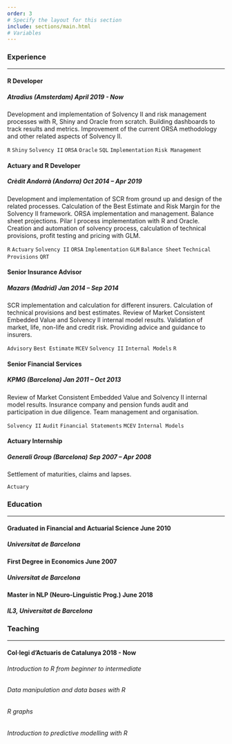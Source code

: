 ```yaml
---
order: 3
# Specify the layout for this section
include: sections/main.html
# Variables
---
```


### Experience
___

#### R Developer
##### Atradius (Amsterdam) **April 2019 - Now**

Development and implementation of Solvency II and risk management processes with R, Shiny and Oracle from scratch. Building dashboards to track results and metrics. Improvement of the current ORSA methodology and other related aspects of Solvency II.

`R` `Shiny` `Solvency II` `ORSA` `Oracle` `SQL` `Implementation` `Risk Management`

#### Actuary and R Developer
##### Crèdit Andorrà (Andorra) **Oct 2014 – Apr 2019**

Development and implementation of SCR from ground up and design of the related processes. Calculation of the Best Estimate and Risk Margin for the Solvency II framework. ORSA implementation and management. Balance sheet projections. Pilar I process implementation with R and Oracle. Creation and automation of  solvency process, calculation of technical provisions, profit testing and pricing with GLM.

`R` `Actuary` `Solvency II` `ORSA` `Implementation` `GLM` `Balance Sheet` `Technical Provisions`  `QRT`

#### Senior Insurance Advisor
##### Mazars (Madrid) **Jan 2014 – Sep 2014**

SCR implementation and calculation for different insurers. Calculation of technical provisions and best estimates. Review of Market Consistent Embedded Value and Solvency II internal model results. Validation of market, life, non-life and credit risk. Providing advice and guidance to insurers.

`Advisory` `Best Estimate` `MCEV` `Solvency II` `Internal Models` `R`

#### Senior Financial Services
##### KPMG (Barcelona) **Jan 2011 – Oct 2013**

Review of Market Consistent Embedded Value and Solvency II internal model results. Insurance company and pension funds audit and participation in due diligence. Team management and organisation.

`Solvency II`  `Audit`  `Financial Statements`  `MCEV`  `Internal Models`

<!---
{:.break-when-print}
-->


#### Actuary Internship
##### Generali Group (Barcelona) **Sep 2007 – Apr 2008**

Settlement of maturities, claims and lapses.

`Actuary`


### Education
___

#### Graduated in Financial and Actuarial Science **June 2010**
##### Universitat de Barcelona

#### First Degree in Economics **June 2007**
##### Universitat de Barcelona

#### Master in NLP (Neuro-Linguistic Prog.) **June 2018**
##### IL3, Universitat de Barcelona


### Teaching
___

#### Col·legi d’Actuaris de Catalunya **2018 - Now**

###### Introduction to R from beginner to intermediate
###### Data manipulation and data bases with R
###### R graphs
###### Introduction to predictive modelling with R
